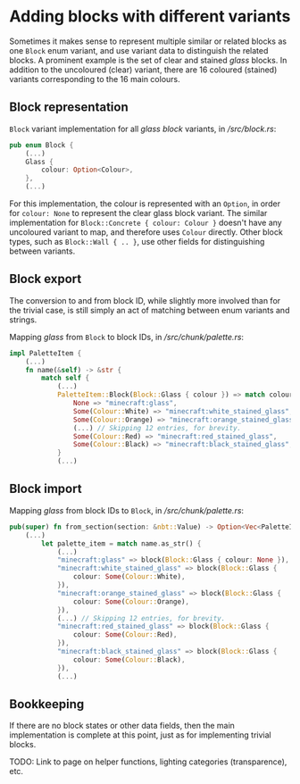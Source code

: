 # Adding blocks with different variants

Sometimes it makes sense to represent multiple similar or related blocks as one `Block` enum variant, and use variant data to distinguish the related blocks. A prominent example is the set of clear and stained _glass_ blocks. In addition to the uncoloured (clear) variant, there are 16 coloured (stained) variants corresponding to the 16 main colours.

## Block representation

`Block` variant implementation for all _glass block_ variants, in _/src/block.rs_:

```rust
pub enum Block {
    (...)
    Glass {
        colour: Option<Colour>,
    },
    (...)
```

For this implementation, the colour is represented with an `Option`, in order for `colour: None` to represent the clear glass block variant. The similar implementation for `Block::Concrete { colour: Colour }` doesn't have any uncoloured variant to map, and therefore uses `Colour` directly. Other block types, such as `Block::Wall { .. }`, use other fields for distinguishing between variants.

## Block export

The conversion to and from block ID, while slightly more involved than for the trivial case, is still simply an act of matching between enum variants and strings.

Mapping _glass_ from `Block` to block IDs, in _/src/chunk/palette.rs_:

```rust
impl PaletteItem {
    (...)
    fn name(&self) -> &str {
        match self {
            (...)
            PaletteItem::Block(Block::Glass { colour }) => match colour {
                None => "minecraft:glass",
                Some(Colour::White) => "minecraft:white_stained_glass",
                Some(Colour::Orange) => "minecraft:orange_stained_glass",
                (...) // Skipping 12 entries, for brevity.
                Some(Colour::Red) => "minecraft:red_stained_glass",
                Some(Colour::Black) => "minecraft:black_stained_glass",
            }
            (...)
```

## Block import

Mapping _glass_ from block IDs to `Block`, in _/src/chunk/palette.rs_:

```rust
pub(super) fn from_section(section: &nbt::Value) -> Option<Vec<PaletteItem>> {
    (...)
        let palette_item = match name.as_str() {
            (...)
            "minecraft:glass" => block(Block::Glass { colour: None }),
            "minecraft:white_stained_glass" => block(Block::Glass {
                colour: Some(Colour::White),
            }),
            "minecraft:orange_stained_glass" => block(Block::Glass {
                colour: Some(Colour::Orange),
            }),
            (...) // Skipping 12 entries, for brevity.
            "minecraft:red_stained_glass" => block(Block::Glass {
                colour: Some(Colour::Red),
            }),
            "minecraft:black_stained_glass" => block(Block::Glass {
                colour: Some(Colour::Black),
            }),
            (...)
```

## Bookkeeping

If there are no block states or other data fields, then the main implementation is complete at this point, just as for implementing trivial blocks.

TODO: Link to page on helper functions, lighting categories (transparence), etc.

